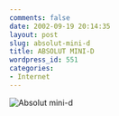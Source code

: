 ```yaml
---
comments: false
date: 2002-09-19 20:14:35
layout: post
slug: absolut-mini-d
title: ABSOLUT MINI-D
wordpress_id: 551
categories:
- Internet
---
```


![Absolut mini-d](/images/bug.png)




 
